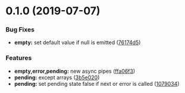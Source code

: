 # 0.1.0 (2019-07-07)


### Bug Fixes

* **empty:** set default value if null is emitted ([76174d5](https://github.com/fivethree-team/async-pipes/commit/76174d5))


### Features

* **empty,error,pending:** new async pipes ([ffa06f3](https://github.com/fivethree-team/async-pipes/commit/ffa06f3))
* **pending:** except arrays ([3b5e020](https://github.com/fivethree-team/async-pipes/commit/3b5e020))
* **pending:** set pending state false if next or error is called ([1079034](https://github.com/fivethree-team/async-pipes/commit/1079034))



